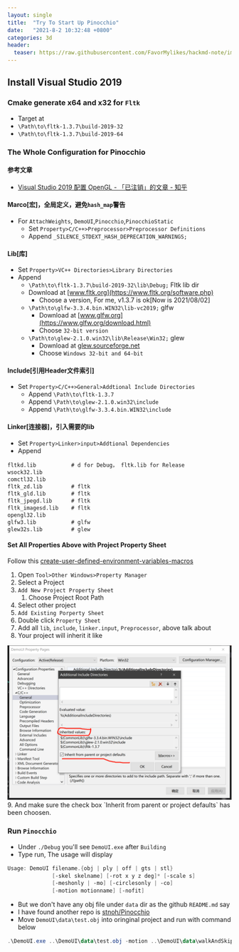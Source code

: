 ```yaml
---
layout: single
title:  "Try To Start Up Pinocchio"
date:   "2021-8-2 10:32:48 +0800"
categories: 3d
header:
  teaser: https://raw.githubusercontent.com/FavorMylikes/hackmd-note/img/img20210802180508.png
---
```


## Install Visual Studio 2019

### Cmake generate x64 and x32 for `Fltk`

- Target at
- `\Path\to\fltk-1.3.7\build-2019-32`
- `\Path\to\fltk-1.3.7\build-2019-64`

### The Whole Configuration for Pinocchio

#### 参考文章

- [Visual Studio 2019 配置 OpenGL - 「已注销」的文章 - 知乎](
https://zhuanlan.zhihu.com/p/90857517)

#### Marco[宏]，全局定义，避免`hash_map`警告

- For `AttachWeights`, `DemoUI`,`Pinocchio`,`PinocchioStatic`
  - Set `Property>C/C++>Preprocessor>Preprocessor Definitions`
  - Append `_SILENCE_STDEXT_HASH_DEPRECATION_WARNINGS;`

#### Lib[库]

- Set `Property>VC++ Directories>Library Directories`
- Append
  - `\Path\to\fltk-1.3.7\build-2019-32\lib\Debug;` Fltk lib dir
  - Download at [www.fltk.org](https://www.fltk.org/software.php)
    - Choose a version, For me, v1.3.7 is ok[Now is 2021/08/02]
  - `\Path\to\glfw-3.3.4.bin.WIN32\lib-vc2019;` glfw
    - Download at [www.glfw.org](https://www.glfw.org/download.html)
    - Choose `32-bit version`
  - `\Path\to\glew-2.1.0.win32\lib\Release\Win32;` glew
    - Download at [glew.sourceforge.net](http://glew.sourceforge.net/)
    - Choose `Windows 32-bit and 64-bit`

#### Include[引用Header文件索引]

- Set `Property>C/C++>General>Addtional Include Directories`
  - Append `\Path\to\fltk-1.3.7`
  - Append `\Path\to\glew-2.1.0.win32\include`
  - Append `\Path\to\glfw-3.3.4.bin.WIN32\include`

#### Linker[连接器]，引入需要的lib

- Set `Property>Linker>input>Addtional Dependencies`
- Append

```vim
fltkd.lib           # d for Debug， fltk.lib for Release
wsock32.lib
comctl32.lib
fltk_zd.lib         # fltk
fltk_gld.lib        # fltk
fltk_jpegd.lib      # fltk
fltk_imagesd.lib    # fltk
opengl32.lib  
glfw3.lib           # glfw
glew32s.lib         # glew
```

#### Set All Properties Above with Project Property Sheet

Follow this [create-user-defined-environment-variables-macros](https://sites.google.com/site/pinyotae/Home/visual-studio-visual-c/create-user-defined-environment-variables-macros)

1. Open `Tool>Other Windows>Property Manager`
2. Select a Project
3. `Add New Project Property Sheet`
   1. Choose Project Root Path
4. Select other project
5. `Add Existing Porperty Sheet`
6. Double click `Property Sheet`
7. Add all `lib`, `include`, `linker.input`, `Preprocessor`, above talk about
8. Your project will inherit it like
<img src="https://raw.githubusercontent.com/FavorMylikes/hackmd-note/img/img20210802174054.png" alt="20210802174054">
9. And make sure the check box `Inherit from parent or project defaults` has been choosen.

### Run **`Pinocchio`**

- Under `./Debug` you'll see `DemoUI.exe` after `Building`
- Type run, The usage will display

```powershell
Usage: DemoUI filename.{obj | ply | off | gts | stl}
              [-skel skelname] [-rot x y z deg]* [-scale s]
              [-meshonly | -mo] [-circlesonly | -co]
              [-motion motionname] [-nofit]
```

- But we don't have any obj file under `data` dir as the github `README.md` say
- I have found another repo is [stnoh/Pinocchio](https://github.com/stnoh/Pinocchio)
- Move `DemoUI\data\test.obj` into oringinal project and run with command below

```powershell
.\DemoUI.exe ..\DemoUI\data\test.obj -motion ..\DemoUI\data\walkAndSkip.txt
```
